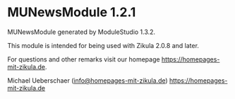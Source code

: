# MUNewsModule 1.2.1

MUNewsModule generated by ModuleStudio 1.3.2.

This module is intended for being used with Zikula 2.0.8 and later.

For questions and other remarks visit our homepage https://homepages-mit-zikula.de.

Michael Ueberschaer (info@homepages-mit-zikula.de)
https://homepages-mit-zikula.de
